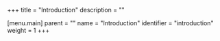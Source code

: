 +++
title = "Introduction"
description = ""

[menu.main]
parent = ""
name = "Introduction"
identifier = "introduction"
weight = 1
+++

